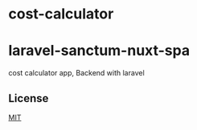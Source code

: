 # cost-calculator
# laravel-sanctum-nuxt-spa
cost calculator app, Backend with laravel

## License

[MIT](LICENSE)
